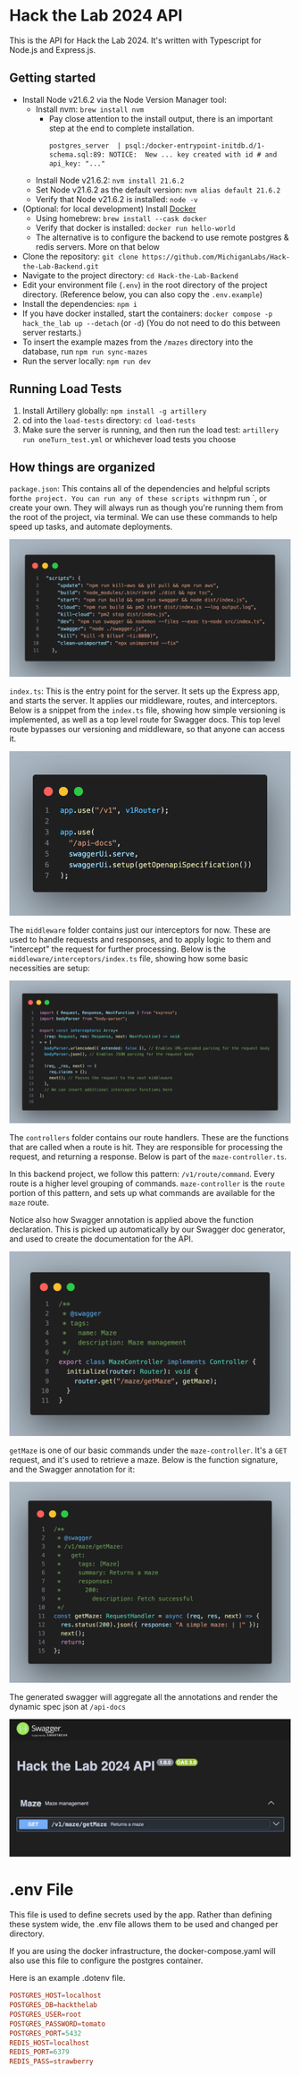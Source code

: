 # Hack the Lab 2024 API

This is the API for Hack the Lab 2024. It's written with Typescript for Node.js and Express.js.

## Getting started

- Install Node v21.6.2 via the Node Version Manager tool:
  - Install nvm: `brew install nvm`
    - Pay close attention to the install output, there is an important step at the end to complete installation.
      ```
      postgres_server  | psql:/docker-entrypoint-initdb.d/1-schema.sql:89: NOTICE:  New ... key created with id # and api_key: "..."
      ```
  - Install Node v21.6.2: `nvm install 21.6.2`
  - Set Node v21.6.2 as the default version: `nvm alias default 21.6.2`
  - Verify that Node v21.6.2 is installed: `node -v`
- (Optional: for local development) Install [Docker](https://docs.docker.com/get-docker/)
  - Using homebrew: `brew install --cask docker`
  - Verify that docker is installed: `docker run hello-world`
  - The alternative is to configure the backend to use remote postgres & redis servers. More on that below
- Clone the repository: `git clone https://github.com/MichiganLabs/Hack-the-Lab-Backend.git`
- Navigate to the project directory: `cd Hack-the-Lab-Backend`
- Edit your environment file (`.env`) in the root directory of the project directory. (Reference below, you can also copy the `.env.example`)
- Install the dependencies: `npm i`
- If you have docker installed, start the containers: `docker compose -p hack_the_lab up --detach` (or `-d`) (You do not need to do this between server restarts.)
- To insert the example mazes from the `/mazes` directory into the database, run `npm run sync-mazes`
- Run the server locally: `npm run dev`

## Running Load Tests

1. Install Artillery globally: `npm install -g artillery`
2. cd into the `load-tests` directory: `cd load-tests`
3. Make sure the server is running, and then run the load test: `artillery run oneTurn_test.yml` or whichever load tests you choose

## How things are organized

`package.json`: This contains all of the dependencies and helpful scripts for` the project. You can run any of these scripts with `npm run <script-name>`, or create your own. They will always run as though you're running them from the root of the project, via terminal. We can use these commands to help speed up tasks, and automate deployments.

![package.json scripts](resources/deps.png)

`index.ts`: This is the entry point for the server. It sets up the Express app, and starts the server. It applies our middleware, routes, and interceptors. Below is a snippet from the `index.ts` file, showing how simple versioning is implemented, as well as a top level route for Swagger docs. This top level route bypasses our versioning and middleware, so that anyone can access it.

![Versioning and route logic](resources/route.png)

The `middleware` folder contains just our interceptors for now. These are used to handle requests and responses, and to apply logic to them and "intercept" the request for further processing. Below is the `middleware/interceptors/index.ts` file, showing how some basic necessities are setup:

![interceptor](resources/interceptor.png)

The `controllers` folder contains our route handlers. These are the functions that are called when a route is hit. They are responsible for processing the request, and returning a response. Below is part of the `maze-controller.ts`.

In this backend project, we follow this pattern: `/v1/route/command`. Every route is a higher level grouping of commands. `maze-controller` is the `route` portion of this pattern, and sets up what commands are available for the `maze` route.

Notice also how Swagger annotation is applied above the function declaration. This is picked up automatically by our Swagger doc generator, and used to create the documentation for the API.

![controller](resources/controller.png)

`getMaze` is one of our basic commands under the `maze-controller`. It's a `GET` request, and it's used to retrieve a maze. Below is the function signature, and the Swagger annotation for it:

![getMaze](resources/getMaze.png)

The generated swagger will aggregate all the annotations and render the dynamic spec json at `/api-docs`

![swagger](resources/swagger.png)

# .env File

This file is used to define secrets used by the app. Rather than defining these system wide, the .env file allows them to be used and changed per directory.

If you are using the docker infrastructure, the docker-compose.yaml will also use this file to configure the postgres container.

Here is an example .dotenv file.

```conf
POSTGRES_HOST=localhost
POSTGRES_DB=hackthelab
POSTGRES_USER=root
POSTGRES_PASSWORD=tomato
POSTGRES_PORT=5432
REDIS_HOST=localhost
REDIS_PORT=6379
REDIS_PASS=strawberry
```
